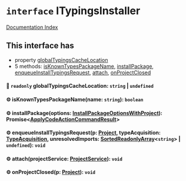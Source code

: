 # `interface` ITypingsInstaller

[Documentation Index](../README.md)

## This interface has

- property [globalTypingsCacheLocation](#-readonly-globaltypingscachelocation-string--undefined)
- 5 methods:
[isKnownTypesPackageName](#-isknowntypespackagenamename-string-boolean),
[installPackage](#-installpackageoptions-installpackageoptionswithproject-promiseapplycodeactioncommandresult),
[enqueueInstallTypingsRequest](#-enqueueinstalltypingsrequestp-project-typeacquisition-typeacquisition-unresolvedimports-sortedreadonlyarraystring--undefined-void),
[attach](#-attachprojectservice-projectservice-void),
[onProjectClosed](#-onprojectclosedp-project-void)


#### 📄 `readonly` globalTypingsCacheLocation: `string` | `undefined`



#### ⚙ isKnownTypesPackageName(name: `string`): `boolean`



#### ⚙ installPackage(options: [InstallPackageOptionsWithProject](../interface.InstallPackageOptionsWithProject/README.md)): Promise\<[ApplyCodeActionCommandResult](../interface.ApplyCodeActionCommandResult/README.md)>



#### ⚙ enqueueInstallTypingsRequest(p: [Project](../class.Project/README.md), typeAcquisition: [TypeAcquisition](../interface.TypeAcquisition/README.md), unresolvedImports: [SortedReadonlyArray](../interface.SortedReadonlyArray/README.md)\<`string`> | `undefined`): `void`



#### ⚙ attach(projectService: [ProjectService](../class.ProjectService/README.md)): `void`



#### ⚙ onProjectClosed(p: [Project](../class.Project/README.md)): `void`



